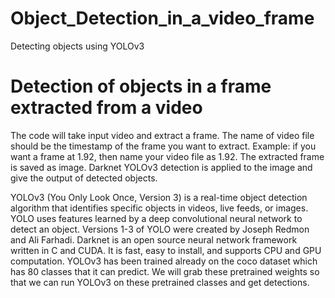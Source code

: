 # Object_Detection_in_a_video_frame
Detecting objects using YOLOv3

# Detection of objects in a frame extracted from a video 
The code will take input video and extract a frame. The name of video file should be the timestamp of the frame you want to extract. Example: if you want a frame at 1.92, then name your video file as 1.92. The extracted frame is saved as image. Darknet YOLOv3 detection is applied to the image and give the output of detected objects.


YOLOv3 (You Only Look Once, Version 3) is a real-time object detection algorithm that identifies specific objects in videos, live feeds, or images. YOLO uses features learned by a deep convolutional neural network to detect an object. Versions 1-3 of YOLO were created by Joseph Redmon and Ali Farhadi.
Darknet is an open source neural network framework written in C and CUDA. It is fast, easy to install, and supports CPU and GPU computation.
YOLOv3 has been trained already on the coco dataset which has 80 classes that it can predict. We will grab these pretrained weights so that we can run YOLOv3 on these pretrained classes and get detections.
